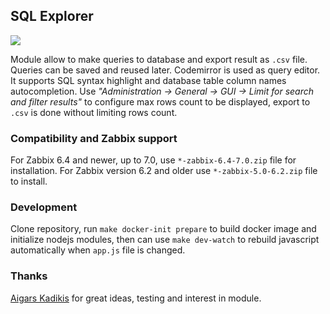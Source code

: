 ## SQL Explorer

![](doc/sqlexplorer.1.png)

Module allow to make queries to database and export result as `.csv` file. Queries can be saved and reused later.
Codemirror is used as query editor. It supports SQL syntax highlight and database table column names autocompletion.
Use *"Administration -> General -> GUI -> Limit for search and filter results"* to configure max rows count to be displayed,
export to `.csv` is done without limiting rows count.

### Compatibility and Zabbix support

For Zabbix 6.4 and newer, up to 7.0, use `*-zabbix-6.4-7.0.zip` file for installation.
For Zabbix version 6.2 and older use `*-zabbix-5.0-6.2.zip` file to install.

### Development

Clone repository, run `make docker-init prepare` to build docker image and initialize nodejs modules, then can use `make dev-watch` to rebuild javascript automatically when `app.js` file is changed.

### Thanks

[Aigars Kadikis](https://github.com/aigarskadikis/) for great ideas, testing and interest in module.